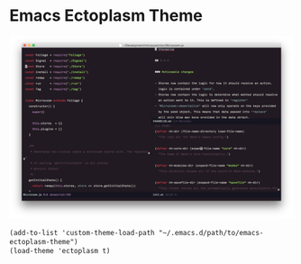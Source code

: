 # Emacs Ectoplasm Theme

![Ecto](samples/readme.png)

```elisp
(add-to-list 'custom-theme-load-path "~/.emacs.d/path/to/emacs-ectoplasm-theme")
(load-theme 'ectoplasm t)
```
